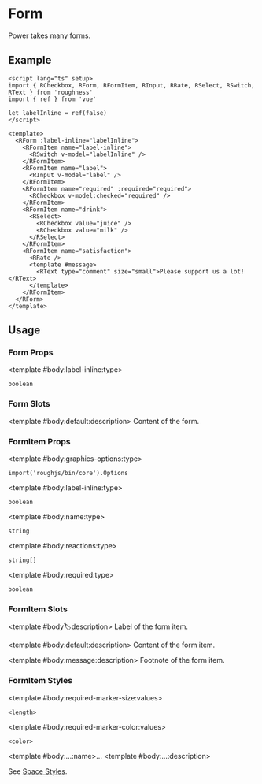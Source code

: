 <script lang="ts" setup>
import { RCheckbox, RDetails, RForm, RFormItem, RInput, RRate, RSpace, RSelect, RSwitch, RTable, RText } from 'roughness'
import { ref } from 'vue'

let label = ref<string>('Label')
let labelInline = ref(false)
let required = ref(true)
</script>

# Form

Power takes many forms.

## Example

<RDetails>
  <template #summary>Show Code</template>

```vue
<script lang="ts" setup>
import { RCheckbox, RForm, RFormItem, RInput, RRate, RSelect, RSwitch, RText } from 'roughness'
import { ref } from 'vue'

let labelInline = ref(false)
</script>

<template>
  <RForm :label-inline="labelInline">
    <RFormItem name="label-inline">
      <RSwitch v-model="labelInline" />
    </RFormItem>
    <RFormItem name="label">
      <RInput v-model="label" />
    </RFormItem>
    <RFormItem name="required" :required="required">
      <RCheckbox v-model:checked="required" />
    </RFormItem>
    <RFormItem name="drink">
      <RSelect>
        <RCheckbox value="juice" />
        <RCheckbox value="milk" />
      </RSelect>
    </RFormItem>
    <RFormItem name="satisfaction">
      <RRate />
      <template #message>
        <RText type="comment" size="small">Please support us a lot!</RText>
      </template>
    </RFormItem>
  </RForm>
</template>
```

</RDetails>

<RForm :label-inline="labelInline">
  <RFormItem name="label-inline">
    <RSwitch v-model="labelInline" />
  </RFormItem>
  <RFormItem name="label">
    <template #label>{{ label }}</template>
    <RInput v-model="label" />
  </RFormItem>
  <RFormItem name="required" :required="required">
    <RCheckbox v-model:checked="required" />
  </RFormItem>
  <RFormItem name="drink">
    <RSelect>
      <RCheckbox value="juice" />
      <RCheckbox value="milk" />
    </RSelect>
  </RFormItem>
  <RFormItem name="satisfaction">
    <RRate />
    <template #message>
      <RText type="comment" size="small">Please support us a lot!</RText>
    </template>
  </RFormItem>
</RForm>

## Usage

### Form Props

<RSpace overflow>
<RTable
  :columns="['name', 'type', 'default', 'description']"
  :rows="['label-inline']"
>
  <template #body:*:name="{ row }">{{ row }}</template>

  <template #body:label-inline:type>

  `boolean`

  </template>
  <template #body:label-inline:description>
    Whether the labels of the form items are displayed as inline boxes.
  </template>
</RTable>
</RSpace>

### Form Slots

<RSpace overflow>
<RTable
  :columns="['name', 'parameters', 'description']"
  :rows="['default']"
>
  <template #body:*:name="{ row }">{{ row }}</template>

  <template #body:default:description>
    Content of the form.
  </template>
</RTable>
</RSpace>

### FormItem Props

<RSpace overflow>
<RTable
  :columns="['name', 'type', 'default', 'description']"
  :rows="['graphics-options', 'label-inline', 'name', 'reactions', 'required']"
>
  <template #body:*:name="{ row }">{{ row }}</template>

  <template #body:graphics-options:type>

  `import('roughjs/bin/core').Options`

  </template>
  <template #body:graphics-options:description>

  [Options for Rough.js](https://github.com/rough-stuff/rough/wiki#options).

  See [Graphics Configuration](/components/graphics#component-prop).

  </template>

  <template #body:label-inline:type>

  `boolean`

  </template>
  <template #body:label-inline:description>
    Whether the label of the form item is displayed as an inline box.
  </template>

  <template #body:name:type>

  `string`

  </template>
  <template #body:name:description>
    Field name of the form model.
  </template>

  <template #body:reactions:type>

  `string[]`

  </template>
  <template #body:reactions:default>

  `[]`

  </template>
  <template #body:reactions:description>

  States that trigger graphics redrawing.

  See [Reactions](/guide/theme#reactions).

  </template>

  <template #body:required:type>

  `boolean`

  </template>
  <template #body:required:default>

  `false`

  </template>
  <template #body:required:description>
    Whether the field is required.
  </template>
</RTable>
</RSpace>

### FormItem Slots

<RSpace overflow>
<RTable
  :columns="['name', 'parameters', 'description']"
  :rows="['label', 'default', 'message']"
>
  <template #body:*:name="{ row }">{{ row }}</template>

  <template #body:label:description>
    Label of the form item.
  </template>

  <template #body:default:description>
    Content of the form item.
  </template>

  <template #body:message:description>
    Footnote of the form item.
  </template>
</RTable>
</RSpace>

### FormItem Styles

<RSpace overflow>
<RTable
  :columns="['name', 'values', 'default', 'description']"
  :rows="['required-marker-size', 'required-marker-color', '...']"
>
  <template #body:*:name="{ row }">--r-form-item-{{ row }}</template>

  <template #body:required-marker-size:values>

  `<length>`

  </template>
  <template #body:required-marker-size:default>

  `4px`

  </template>
  <template #body:required-marker-size:description>
    Size of the marker when `required` is `true`.
  </template>

  <template #body:required-marker-color:values>

  `<color>`

  </template>
  <template #body:required-marker-color:default>

  `var(--r-common-error-color)`

  </template>
  <template #body:required-marker-color:description>
    Color of the marker when `required` is `true`.
  </template>

  <template #body:...:name>...</template>
  <template #body:...:description>

  See [Space Styles](/components/space#styles).

  </template>
</RTable>
</RSpace>
